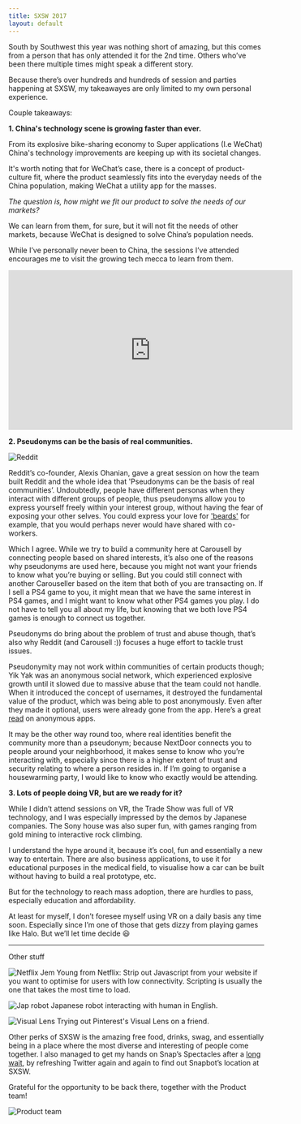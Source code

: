 ```yaml
---
title: SXSW 2017
layout: default
---
```


South by Southwest this year was nothing short of amazing, but this comes from a person that has only attended it for the 2nd time. Others who’ve been there multiple times might speak a different story.

<p></p>

Because there’s over hundreds and hundreds of session and parties happening at SXSW, my takeawayes are only limited to my own personal experience.

<p></p>

Couple takeaways:

<p></p>

<b>1. China's technology scene is growing faster than ever.</b>

From its explosive bike-sharing economy to Super applications (I.e WeChat) China's technology improvements are keeping up with its societal changes.

<p></p>

It's worth noting that for WeChat’s case, there is a concept of product-culture fit, where the product seamlessly fits into the everyday needs of the China population, making WeChat a utility app for the masses.

<p></p>

<i>The question is, how might we fit our product to solve the needs of our markets?</i>

We can learn from them, for sure, but it will not fit the needs of other markets, because WeChat is designed to solve China’s population needs.

<p></p>

While I’ve personally never been to China, the sessions I’ve attended encourages me to visit the growing tech mecca to learn from them.

<p></p>

<iframe width="560" height="315" src="https://www.youtube.com/watch?v=2VYE_7LCKrE" frameborder="0" allowfullscreen></iframe>



<b>2. Pseudonyms can be the basis of real communities.</b>

![Reddit](/assets/reddit.JPG)

Reddit’s co-founder, Alexis Ohanian, gave a great session on how the team built Reddit and the whole idea that 'Pseudonyms can be the basis of real communities’. Undoubtedly, people have different personas when they interact with different groups of people, thus pseudonyms allow you to express yourself freely within your interest group, without having the fear of exposing your other selves. You could express your love for <a href="https://www.reddit.com/r/beards/">'beards'</a> for example, that you would perhaps never would have shared with co-workers.

<p></p>

Which I agree. While we try to build a community here at Carousell by connecting people based on shared interests, it’s also one of the reasons why pseudonyms are used here, because you might not want your friends to know what you’re buying or selling. But you could still connect with another Carouseller based on the item that both of you are transacting on. If I sell a PS4 game to you, it might mean that we have the same interest in PS4 games, and I might want to know what other PS4 games you play. I do not have to tell you all about my life, but knowing that we both love PS4 games is enough to connect us together.

<p></p>

Pseudonyms do bring about the problem of trust and abuse though, that’s also why Reddit (and Carousell :)) focuses a huge effort to tackle trust issues.

<p></p>

Pseudonymity may not work within communities of certain products though; Yik Yak was an anonymous social network, which experienced explosive growth until it slowed due to massive abuse that the team could not handle. When it introduced the concept of usernames, it destroyed the fundamental value of the product, which was being able to post anonymously. Even after they made it optional, users were already gone from the app. Here’s a great <a href="https://backchannel.com/these-failed-apps-discovered-a-hidden-rule-of-the-web-391471ca5952#.3c9dsd6nq">read</a> on anonymous apps. 

<p></p>

It may be the other way round too, where real identities benefit the community more than a pseudonym; because NextDoor connects you to people around your neighborhood, it makes sense to know who you’re interacting with, especially since there is a higher extent of trust and security relating to where a person resides in. If I’m going to organise a housewarming party, I would like to know who exactly would be attending.

<p></p>

<b>3. Lots of people doing VR, but are we ready for it?</b>

While I didn’t attend sessions on VR, the Trade Show was full of VR technology, and I was especially impressed by the demos by Japanese companies. The Sony house was also super fun, with games ranging from gold mining to interactive rock climbing.

<p></p>

I understand the hype around it, because it’s cool, fun and essentially a new way to entertain. There are also business applications, to use it for educational purposes in the medical field, to visualise how a car can be built without having to build a real prototype, etc.

<p></p>

But for the technology to reach mass adoption, there are hurdles to pass, especially education and affordability.

<p></p>

At least for myself, I don’t foresee myself using VR on a daily basis any time soon. Especially since I’m one of those that gets dizzy from playing games like Halo. But we’ll let time decide 😃

<p></p>



-----------------------------------------------------

Other stuff

![Netflix](/assets/netflix.JPG)
Jem Young from Netflix: Strip out Javascript from your website if you want to optimise for users with low connectivity. Scripting is usually the one that takes the most time to load.

![Jap robot](/assets/japrobot.JPG)
Japanese robot interacting with human in English.

![Visual Lens](/assets/pinterest.png)
Trying out Pinterest's Visual Lens on a friend.


Other perks of SXSW is the amazing free food, drinks, swag, and essentially being in a place where the most diverse and interesting of people come together. I also managed to get my hands on Snap’s Spectacles after a <a href="http://huiyichia.com/2016/11/14/spectacles-launch/">long wait</a>, by refreshing Twitter again and again to find out Snapbot’s location at SXSW.

Grateful for the opportunity to be back there, together with the Product team!

![Product team](/assets/productteam.JPG)